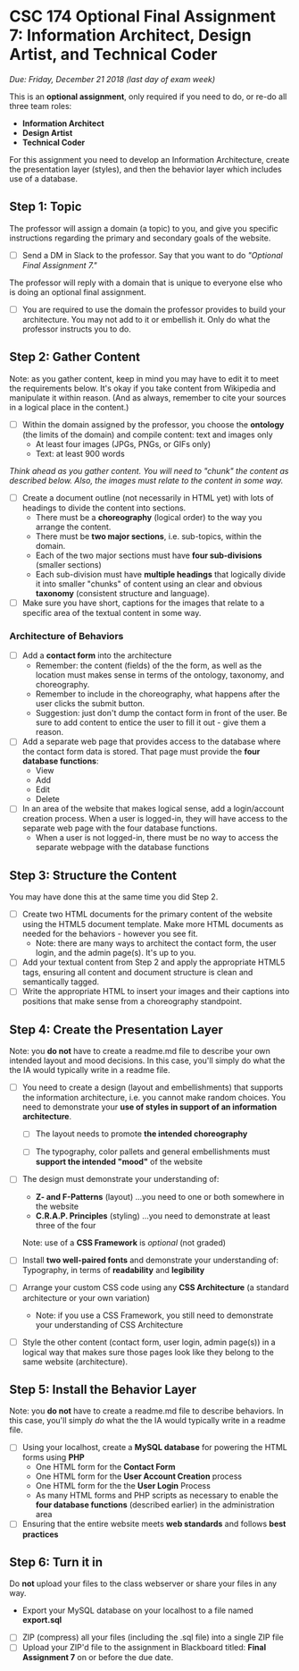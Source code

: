 # CSC 174  Optional Final Assignment 7: Information Architect, Design Artist, and Technical Coder

*Due: Friday, December 21 2018 (last day of exam week)*

This is an **optional assignment**, only required if you need to do, or re-do all three team roles:

- **Information Architect**
- **Design Artist**
- **Technical Coder**

For this assignment you need to develop an Information Architecture, create the presentation layer (styles), and then the behavior layer which includes use of a database.

## Step 1: Topic

The professor will assign a domain (a topic) to you, and give you specific instructions regarding the primary and secondary goals of the website.

- [ ] Send a DM in Slack to the professor.  Say that you want to do *"Optional Final Assignment 7."*

The professor will reply with a domain that is unique to everyone else who is doing an optional final assignment.  

- [ ] You are required to use the domain the professor provides to build your architecture.  You may not add to it or embellish it.  Only do what the professor instructs you to do.

##  Step 2: Gather Content

Note: as you gather content, keep in mind you may have to edit it to meet the requirements below.  It's okay if you take content from Wikipedia and manipulate it within reason.  (And as always, remember to cite your sources in a logical place in the content.)

- [ ] Within the domain assigned by the professor, you choose the **ontology** (the limits of the domain) and compile content: text and images only
    - At least four images (JPGs, PNGs, or GIFs only)
    - Text: at least 900 words

*Think ahead as you gather content.  You will need to "chunk" the content as described below.  Also, the images must relate to the content in some way.*

- [ ] Create a document outline (not necessarily in HTML yet) with lots of headings to divide the content into sections.
    - There must be a **choreography** (logical order) to the way you arrange the content.  
    - There must be **two major sections**, i.e. sub-topics, within the domain.
    - Each of the two major sections must have **four sub-divisions** (smaller sections)
    - Each sub-division must have **multiple headings** that logically divide it into smaller "chunks" of content using an clear and obvious **taxonomy** (consistent structure and language).
- [ ] Make sure you have short, captions for the images that relate to a specific area of the textual content in some way.

### Architecture of Behaviors

- [ ] Add a **contact form** into the architecture
    - Remember: the content (fields) of the the form, as well as the location must makes sense in terms of the ontology, taxonomy, and choreography.
    - Remember to include in the choreography, what happens after the user clicks the submit button.
    - Suggestion: just don't dump the contact form in front of the user.  Be sure to add content to entice the user to fill it out - give them a reason.
- [ ] Add a separate web page that provides access to the database where the contact form data is stored.  That page must provide the **four database functions**:
    - View
    - Add
    - Edit
    - Delete
- [ ] In an area of the website that makes logical sense, add a login/account creation process.  When a user is logged-in, they will have access to the separate web page with the four database functions.
    - When a user is not logged-in, there must be no way to access the separate webpage with the database functions

## Step 3: Structure the Content

You may have done this at the same time you did Step 2.

- [ ] Create two HTML documents for the primary content of the website using the HTML5 document template.  Make more HTML documents as needed for the behaviors - however you see fit.
    - Note: there are many ways to architect the contact form, the user login, and the admin page(s). It's up to you.
- [ ] Add your textual content from Step 2 and apply the appropriate HTML5 tags, ensuring all content and document structure is clean and semantically tagged.
- [ ] Write the appropriate HTML to insert your images and their captions into positions that make sense from a choreography standpoint.

## Step 4: Create the Presentation Layer

Note: you **do not** have to create a readme.md file to describe your own intended layout and mood decisions.  In this case, you'll simply do what the the IA would typically write in a readme file.

- [ ] You need to create a design (layout and embellishments) that supports the information architecture, i.e. you cannot make random choices.  You need to demonstrate your **use of styles in support of an information architecture**.

    - [ ] The layout needs to promote **the intended choreography**

    - [ ] The typography, color pallets and general embellishments must **support the intended "mood"** of the website

- [ ] The design must demonstrate your understanding of:

  - **Z- and F-Patterns** (layout) ...you need to one or both somewhere in the website
  - **C.R.A.P. Principles** (styling) ...you need to demonstrate at least three of the four

  Note: use of a **CSS Framework** is *optional* (not graded)

- [ ] Install **two well-paired fonts** and demonstrate your understanding of: Typography, in terms of **readability** and **legibility**

- [ ] Arrange your custom CSS code using any **CSS Architecture** (a standard architecture or your own variation)


  - Note: if you use a CSS Framework, you still need to demonstrate your understanding of CSS Architecture

- [ ] Style the other content (contact form, user login, admin page(s)) in a logical way that makes sure those pages look like they belong to the same website (architecture).


## Step 5: Install the Behavior Layer

Note: you **do not** have to create a readme.md file to describe behaviors.  In this case, you'll simply *do* what the the IA would typically write in a readme file.

- [ ] Using your localhost, create a **MySQL database** for powering the HTML forms using **PHP**
  - One HTML form for the **Contact Form**
  - One HTML form for the **User Account Creation** process 
  - One HTML form for the the **User Login** Process
  - As many HTML forms and PHP scripts as necessary to enable the **four database functions** (described earlier) in the administration area
- [ ] Ensuring that the entire website meets **web standards** and follows **best practices**

## Step 6: Turn it in

Do **not** upload your files to the class webserver or share your files in any way.  

- Export your MySQL database on your localhost to a file named **export.sql**

- [ ] ZIP (compress) all your files (including the .sql file) into a single ZIP file
- [ ] Upload your ZIP'd file to the assignment in Blackboard titled: **Final Assignment 7** on or before the due date.